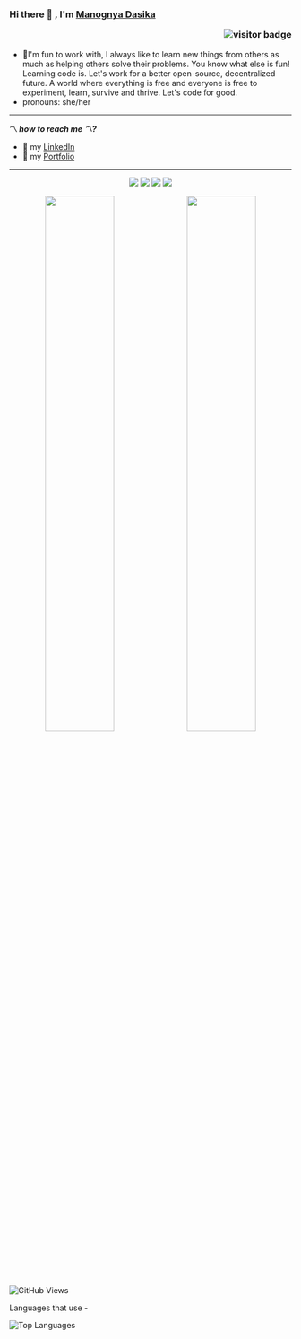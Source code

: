 ### Hi there 👋 , I'm [Manognya Dasika](https://github.com/manognyaa) <p  align="right"><img src="https://visitor-badge.laobi.icu/badge?page_id=sriharikapu" alt="visitor badge"/></p>
- 👋I'm fun to work with, I always like to learn new things from others as much as helping others solve their problems. You know what else is fun! Learning code is. Let's work for a better open-source, decentralized future. A world where everything is free and everyone is free to experiment, learn, survive and thrive. Let's code for good.
- pronouns: she/her
_______________________________________________________________________________________
**〽️ _how to reach me 〽️?_** 
* 🌺 my [LinkedIn]( https://www.linkedin.com/in/manognya-dasika-89396b1b7) 
* 🌺 my [Portfolio](https://thriving-liger-175c25.netlify.app/)
________________________________________________________________________________________
<p align="center">

 </p>
<p align="center">
<a href="https://github.com/manognyaa"><img src="https://img.shields.io/badge/PRs-welcome-brightgreen.svg?style=flat&logo=github"></a> 
<a href="https://github.com/manognyaa"><img src="https://img.shields.io/badge/Open%20Source-%F0%9F%A4%8D-Blue"></a> 
<a href="https://github.com/manognyaa"><img src="https://img.shields.io/static/v1.svg?label=Contributions&message=Welcome&color=Blue&style=flat-square"></a>
<a href="https://www.python.org/"><img src="https://img.shields.io/badge/Made%20with-love-1f425f.svg"></a>
  </p>
  
  

<p align="center">

<img width="49.5%" src="https://github-readme-stats.vercel.app/api?username=manognyaa&show_icons=true&theme=dark" />
  <img width="49.5%" src="https://github-readme-streak-stats.herokuapp.com/?user=manognyaa&theme=dark" />
</p>


  
![GitHub Views](https://komarev.com/ghpvc/?username=manognyaa&color=FAC151)


Languages that use -

![Top Languages](https://github-readme-stats.vercel.app/api/top-langs/?username=manognyaa)
  
<!---
manognyaa/manognyaa is a ✨ special ✨ repository because its `README.md` (this file) appears on your GitHub profile.
You can click the Preview link to take a look at your changes.
--->
